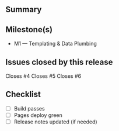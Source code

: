 ## Summary
<!-- What’s shipping? Which milestone? -->

## Milestone(s)
- M1 — Templating & Data Plumbing

## Issues closed by this release
<!-- One per line. Required for dev → main. -->
Closes #4
Closes #5
Closes #6

## Checklist
- [ ] Build passes
- [ ] Pages deploy green
- [ ] Release notes updated (if needed)
